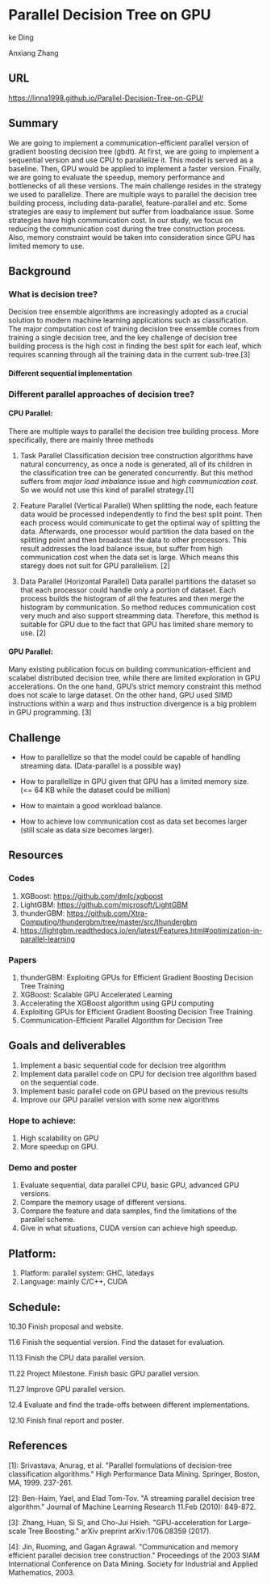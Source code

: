 # Parallel Decision Tree on GPU

ke Ding

Anxiang Zhang

## URL
https://linna1998.github.io/Parallel-Decision-Tree-on-GPU/

## Summary
We are going to implement a communication-efficient parallel version of gradient boosting decision tree (gbdt). At first, we are going to implement a sequential version and use CPU to parallelize it. This model is served as a baseline. Then, GPU would be applied to implement a faster version. Finally, we are going to evaluate the speedup, memory performance and bottlenecks of all these versions. The main challenge resides in the strategy we used to parallelize. There are multiple ways to parallel the decision tree building process, including data-parallel, feature-parallel and etc. Some strategies are easy to implement but suffer from loadbalance issue. Some strategies have high communication cost. In our study, we focus on reducing the communication cost during the tree construction process. Also, memory constraint would be taken into consideration since GPU has limited memory to use. 

## Background

### What is decision tree?

Decision tree ensemble algorithms are increasingly adopted as a crucial solution to modern machine learning applications such as classification. The major computation cost of training decision tree ensemble comes from training a single decision tree, and the key challenge of decision tree building process is the high cost in finding the best split for each leaf, which requires scanning through all the training data in the current sub-tree.[3]



#### Different sequential implementation

### Different parallel approaches of decision tree?

#### CPU Parallel:
There are multiple ways to parallel the decision tree building process. More specifically, there are mainly three methods

1. Task Parallel
Classification decision tree construction algorithms have natural concurrency, as once a node is generated, all of its children in the classification tree can be generated concurrently. But this method suffers from *major load imbalance* issue and *high communication cost*. So we would not use this kind of parallel strategy.[1]

2. Feature Parallel (Vertical Parallel)
When splitting the node, each feature data would be processed independently to find the best split point. Then each process would communicate to get the optimal way of splitting the data. Afterwards, one processor would partition the data based on the splitting point and then broadcast the data to other processors. This result addresses the load balance issue, but suffer from high communication cost when the data set is large. Which means this staregy does not suit for GPU parallelism. [2]

3. Data Parallel (Horizontal Parallel)
Data parallel partitions the dataset so that each processor could handle only a portion of dataset. Each process builds the histogram of all the features and then merge the histogram by communication. So method reduces communication cost very much and also support streamming data. Therefore, this method is suitable for GPU due to the fact that GPU has limited share memory to use. [2]

#### GPU Parallel:
Many existing publication focus on building communication-efficient and scalabel distributed decision tree, while there are limited exploration in GPU accelerations. On the one hand, GPU’s strict memory constraint this method does not scale to large dataset. On the other hand, GPU used SIMD instructions within a warp and thus instruction divergence is a big problem in GPU programming. [3]

## Challenge
- How to parallellize so that the model could be capable of handling streaming data. (Data-parallel is a possible way)

- How to parallellize in GPU given that GPU has a limited memory size. (<= 64 KB while the dataset could be million)

- How to maintain a good workload balance.

- How to achieve low communication cost as data set becomes larger (still scale as data size becomes larger).

## Resources

### Codes
1. XGBoost: https://github.com/dmlc/xgboost
2. LightGBM: https://github.com/microsoft/LightGBM
3. thunderGBM: https://github.com/Xtra-Computing/thundergbm/tree/master/src/thundergbm
4. https://lightgbm.readthedocs.io/en/latest/Features.html#optimization-in-parallel-learning

### Papers
1. thunderGBM: Exploiting GPUs for Efficient Gradient Boosting Decision Tree Training
2. XGBoost: Scalable GPU Accelerated Learning
3. Accelerating the XGBoost algorithm using GPU computing
4. Exploiting GPUs for Efficient Gradient Boosting Decision Tree Training
5. Communication-Efficient Parallel Algorithm for Decision Tree

## Goals and deliverables

1. Implement a basic sequential code for decision tree algorithm
2. Implement data parallel code on CPU for decision tree algorithm based on the sequential code. 
3. Implement basic parallel code on GPU based on the previous results
4. Improve our GPU parallel version with some new algorithms

### Hope to achieve:
1. High scalability on GPU
2. More speedup on GPU.

### Demo and poster
1. Evaluate sequential, data parallel CPU, basic GPU, advanced GPU versions.
2. Compare the memory usage of different versions.
3. Compare the feature and data samples, find the limitations of the parallel scheme.
4. Give in what situations, CUDA version can achieve high speedup.

## Platform:
1. Platform: parallel system: GHC, latedays
2. Language: mainly C/C++, CUDA

## Schedule:
10.30 Finish proposal and website.

11.6 Finish the sequential version. Find the dataset for evaluation.

11.13 Finish the CPU data parallel version.

11.22 Project Milestone. Finish basic GPU parallel version.

11.27 Improve GPU parallel version.

12.4 Evaluate and find the trade-offs between different implementations.

12.10 Finish final report and poster.


## References

[1]: Srivastava, Anurag, et al. "Parallel formulations of decision-tree classification algorithms." High Performance Data Mining. Springer, Boston, MA, 1999. 237-261.

[2]: Ben-Haim, Yael, and Elad Tom-Tov. "A streaming parallel decision tree algorithm." Journal of Machine Learning Research 11.Feb (2010): 849-872.

[3]: Zhang, Huan, Si Si, and Cho-Jui Hsieh. "GPU-acceleration for Large-scale Tree Boosting." arXiv preprint arXiv:1706.08359 (2017).

[4]: Jin, Ruoming, and Gagan Agrawal. "Communication and memory efficient parallel decision tree construction." Proceedings of the 2003 SIAM International Conference on Data Mining. Society for Industrial and Applied Mathematics, 2003.